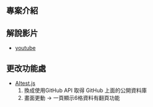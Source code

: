 ## 專案介紹


## 解說影片
- [youtube](https://youtu.be/4-I18_DiCDk)

## 更改功能處
- [AItest.js]()
    1. 換成使用GitHub API 取得 GitHub 上面的公開資料庫
    2. 畫面更動 -> 一頁顯示6格資料有翻頁功能
